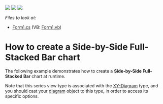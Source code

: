 <!-- default badges list -->
![](https://img.shields.io/endpoint?url=https://codecentral.devexpress.com/api/v1/VersionRange/128573777/10.1.4%2B)
[![](https://img.shields.io/badge/Open_in_DevExpress_Support_Center-FF7200?style=flat-square&logo=DevExpress&logoColor=white)](https://supportcenter.devexpress.com/ticket/details/E2093)
[![](https://img.shields.io/badge/📖_How_to_use_DevExpress_Examples-e9f6fc?style=flat-square)](https://docs.devexpress.com/GeneralInformation/403183)
<!-- default badges end -->
<!-- default file list -->
*Files to look at*:

* [Form1.cs](./CS/SideBySideFullStackedBarChart/Form1.cs) (VB: [Form1.vb](./VB/SideBySideFullStackedBarChart/Form1.vb))
<!-- default file list end -->
# How to create a Side-by-Side Full-Stacked Bar chart


<p>The following example demonstrates how to create a <strong>Side-by-Side Full-Stacked Bar</strong> chart at runtime.</p><p>Note that this series view type is associated with the <a href="http://devexpress.com/Help/Content.aspx?help=XtraCharts&document=CustomDocument5908.htm">XY-Diagram</a> type, and you should cast your <a href="http://devexpress.com/Help/Content.aspx?help=XtraCharts&document=CustomDocument6017.htm">diagram</a> object to this type, in order to access its specific options.</p>

<br/>


